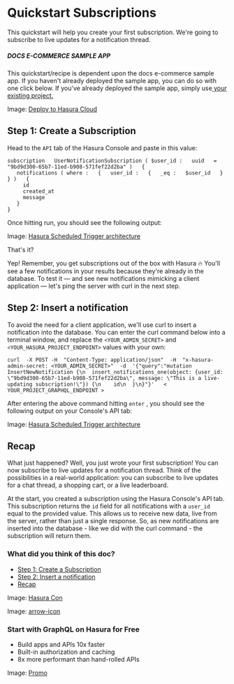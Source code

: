 # Quickstart Subscriptions

This quickstart will help you create your first subscription. We're going to subscribe to live updates for a
notification thread.

##### DOCS E-COMMERCE SAMPLE APP

This quickstart/recipe is dependent upon the docs e-commerce sample app. If you haven't already deployed the sample app, you can do so with one click below. If you've already deployed the sample app, simply use[ your existing project. ](https://cloud.hasura.io)

Image: [ Deploy to Hasura Cloud ](https://hasura.io/deploy-button.svg)

## Step 1: Create a Subscription​

Head to the `API` tab of the Hasura Console and paste in this value:

```
subscription   UserNotificationSubscription ( $user_id :   uuid   =   "9bd9d300-65b7-11ed-b908-571fef22d2ba" )   {
   notifications ( where :   {   user_id :   {   _eq :   $user_id   }   } )   {
     id
     created_at
     message
   }
}
```

Once hitting run, you should see the following output:

Image: [ Hasura Scheduled Trigger architecture ](https://hasura.io/docs/assets/images/subscriptions-empty_quickstart-cloud2.20.0-f3e32c5353262554be6544d8a26aa7e0.png)

That's it?

Yep! Remember, you get subscriptions out of the box with Hasura 🔥 You'll see a few notifications in your results
because they're already in the database. To test it — and see new notifications mimicking a client application — let's
ping the server with curl in the next step.

## Step 2: Insert a notification​

To avoid the need for a client application, we'll use curl to insert a notification into the database. You can enter the
curl command below into a terminal window, and replace the `<YOUR_ADMIN_SECRET>` and `<YOUR_HASURA_PROJECT_ENDPOINT>` values with your own:

`curl  -X POST -H  "Content-Type: application/json"  -H  "x-hasura-admin-secret: <YOUR_ADMIN_SECRET>"  -d  '{"query":"mutation InsertNewNotification {\n  insert_notifications_one(object: {user_id: \"9bd9d300-65b7-11ed-b908-571fef22d2ba\", message: \"This is a live-updating subscription!\"}) {\n    id\n  }\n}"}'   < YOUR_PROJECT_GRAPHQL_ENDPOINT >`

After entering the above command hitting `enter` , you should see the following output on your Console's API tab:

Image: [ Hasura Scheduled Trigger architecture ](https://hasura.io/docs/assets/images/subscriptions_quickstart-cloud2.20.0-30a2c9b49ab964e1afc8f33486876f85.gif)

## Recap​

What just happened? Well, you just wrote your first subscription! You can now subscribe to live updates for a
notification thread. Think of the possibilities in a real-world application: you can subscribe to live updates for a
chat thread, a shopping cart, or a live leaderboard.

At the start, you created a subscription using the Hasura Console's API tab. This subscription returns the `id` field
for all notifications with a `user_id` equal to the provided value. This allows us to receive new data, live from the
server, rather than just a single response. So, as new notifications are inserted into the database - like we did with
the curl command - the subscription will return them.

### What did you think of this doc?

- [ Step 1: Create a Subscription ](https://hasura.io/docs/latest/subscriptions/quickstart/#step-1-create-a-subscription)
- [ Step 2: Insert a notification ](https://hasura.io/docs/latest/subscriptions/quickstart/#step-2-insert-a-notification)
- [ Recap ](https://hasura.io/docs/latest/subscriptions/quickstart/#recap)


Image: [ Hasura Con ](https://res.cloudinary.com/dh8fp23nd/image/upload/v1686154570/hasura-con-2023/has-con-light-date_r2a2ud.png)

Image: [ arrow-icon ](https://res.cloudinary.com/dh8fp23nd/image/upload/v1683723549/main-web/chevron-right_ldbi7d.png)

### Start with GraphQL on Hasura for Free

- Build apps and APIs 10x faster
- Built-in authorization and caching
- 8x more performant than hand-rolled APIs


Image: [ Promo ](https://hasura.io/docs/assets/images/hasura-free-ff60e409244e0ea12b5a3045d1a9096b.png)